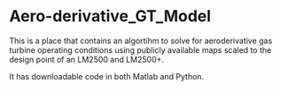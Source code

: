 # Aero-derivative_GT_Model
This is a place that contains an algortihm to solve for aeroderivative gas turbine operating conditions using publicly available maps scaled to the design point of an LM2500 and LM2500+.

It has downloadable code in both Matlab and Python.
